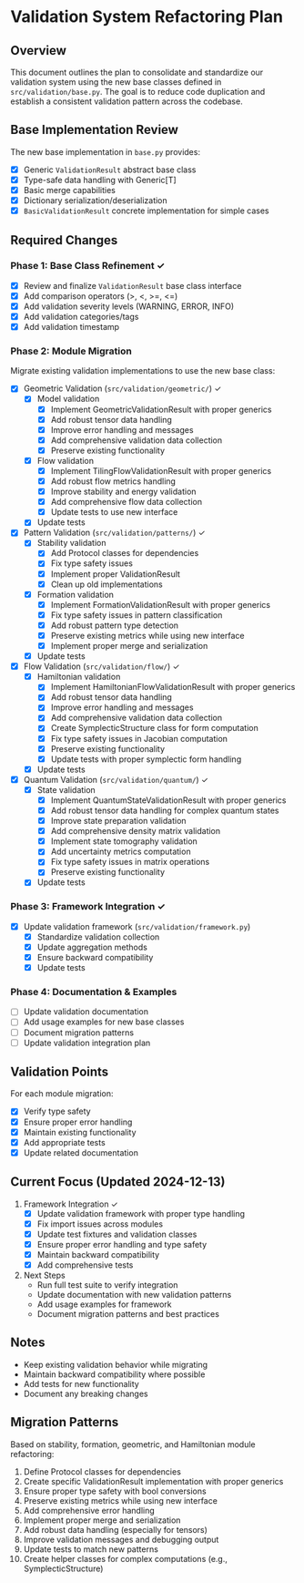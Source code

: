 # Validation System Refactoring Plan

## Overview
This document outlines the plan to consolidate and standardize our validation system using the new base classes defined in `src/validation/base.py`. The goal is to reduce code duplication and establish a consistent validation pattern across the codebase.

## Base Implementation Review
The new base implementation in `base.py` provides:
- [x] Generic `ValidationResult` abstract base class
- [x] Type-safe data handling with Generic[T]
- [x] Basic merge capabilities
- [x] Dictionary serialization/deserialization
- [x] `BasicValidationResult` concrete implementation for simple cases

## Required Changes

### Phase 1: Base Class Refinement ✓
- [x] Review and finalize `ValidationResult` base class interface
- [x] Add comparison operators (>, <, >=, <=)
- [x] Add validation severity levels (WARNING, ERROR, INFO)
- [x] Add validation categories/tags
- [x] Add validation timestamp

### Phase 2: Module Migration
Migrate existing validation implementations to use the new base class:

- [x] Geometric Validation (`src/validation/geometric/`) ✓
  - [x] Model validation
    - [x] Implement GeometricValidationResult with proper generics
    - [x] Add robust tensor data handling
    - [x] Improve error handling and messages
    - [x] Add comprehensive validation data collection
    - [x] Preserve existing functionality
  - [x] Flow validation
    - [x] Implement TilingFlowValidationResult with proper generics
    - [x] Add robust flow metrics handling
    - [x] Improve stability and energy validation
    - [x] Add comprehensive flow data collection
    - [x] Update tests to use new interface
  - [x] Update tests

- [x] Pattern Validation (`src/validation/patterns/`) ✓
  - [x] Stability validation
    - [x] Add Protocol classes for dependencies
    - [x] Fix type safety issues
    - [x] Implement proper ValidationResult
    - [x] Clean up old implementations
  - [x] Formation validation
    - [x] Implement FormationValidationResult with proper generics
    - [x] Fix type safety issues in pattern classification
    - [x] Add robust pattern type detection
    - [x] Preserve existing metrics while using new interface
    - [x] Implement proper merge and serialization
  - [x] Update tests

- [x] Flow Validation (`src/validation/flow/`) ✓
  - [x] Hamiltonian validation
    - [x] Implement HamiltonianFlowValidationResult with proper generics
    - [x] Add robust tensor data handling
    - [x] Improve error handling and messages
    - [x] Add comprehensive validation data collection
    - [x] Create SymplecticStructure class for form computation
    - [x] Fix type safety issues in Jacobian computation
    - [x] Preserve existing functionality
    - [x] Update tests with proper symplectic form handling
  - [x] Update tests

- [x] Quantum Validation (`src/validation/quantum/`) ✓
  - [x] State validation
    - [x] Implement QuantumStateValidationResult with proper generics
    - [x] Add robust tensor data handling for complex quantum states
    - [x] Improve state preparation validation
    - [x] Add comprehensive density matrix validation
    - [x] Implement state tomography validation
    - [x] Add uncertainty metrics computation
    - [x] Fix type safety issues in matrix operations
    - [x] Preserve existing functionality
  - [x] Update tests

### Phase 3: Framework Integration ✓
- [x] Update validation framework (`src/validation/framework.py`)
  - [x] Standardize validation collection
  - [x] Update aggregation methods
  - [x] Ensure backward compatibility
  - [x] Update tests

### Phase 4: Documentation & Examples
- [ ] Update validation documentation
- [ ] Add usage examples for new base classes
- [ ] Document migration patterns
- [ ] Update validation integration plan

## Validation Points
For each module migration:
- [x] Verify type safety
- [x] Ensure proper error handling
- [x] Maintain existing functionality
- [x] Add appropriate tests
- [x] Update related documentation

## Current Focus (Updated 2024-12-13)
1. Framework Integration ✓
   - [x] Update validation framework with proper type handling
   - [x] Fix import issues across modules
   - [x] Update test fixtures and validation classes
   - [x] Ensure proper error handling and type safety
   - [x] Maintain backward compatibility
   - [x] Add comprehensive tests

2. Next Steps
   - Run full test suite to verify integration
   - Update documentation with new validation patterns
   - Add usage examples for framework
   - Document migration patterns and best practices

## Notes
- Keep existing validation behavior while migrating
- Maintain backward compatibility where possible
- Add tests for new functionality
- Document any breaking changes

## Migration Patterns
Based on stability, formation, geometric, and Hamiltonian module refactoring:
1. Define Protocol classes for dependencies
2. Create specific ValidationResult implementation with proper generics
3. Ensure proper type safety with bool conversions
4. Preserve existing metrics while using new interface
5. Add comprehensive error handling
6. Implement proper merge and serialization
7. Add robust data handling (especially for tensors)
8. Improve validation messages and debugging output
9. Update tests to match new patterns
10. Create helper classes for complex computations (e.g., SymplecticStructure)